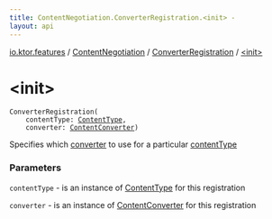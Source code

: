 ```yaml
---
title: ContentNegotiation.ConverterRegistration.<init> - 
layout: api
---
```


<div class='api-docs-breadcrumbs'><a href="../../index.html">io.ktor.features</a> / <a href="../index.html">ContentNegotiation</a> / <a href="index.html">ConverterRegistration</a> / <a href="./-init-.html">&lt;init&gt;</a></div>

# &lt;init&gt;

<div class="signature"><code><span class="identifier">ConverterRegistration</span><span class="symbol">(</span><br/>&nbsp;&nbsp;&nbsp;&nbsp;<span class="parameterName" id="io.ktor.features.ContentNegotiation.ConverterRegistration$<init>(io.ktor.http.ContentType, io.ktor.features.ContentConverter)/contentType">contentType</span><span class="symbol">:</span>&nbsp;<a href="../../../io.ktor.http/-content-type/index.html"><span class="identifier">ContentType</span></a><span class="symbol">, </span><br/>&nbsp;&nbsp;&nbsp;&nbsp;<span class="parameterName" id="io.ktor.features.ContentNegotiation.ConverterRegistration$<init>(io.ktor.http.ContentType, io.ktor.features.ContentConverter)/converter">converter</span><span class="symbol">:</span>&nbsp;<a href="../../-content-converter/index.html"><span class="identifier">ContentConverter</span></a><span class="symbol">)</span></code></div>

Specifies which <a href="-init-.html#io.ktor.features.ContentNegotiation.ConverterRegistration$<init>(io.ktor.http.ContentType, io.ktor.features.ContentConverter)/converter">converter</a> to use for a particular <a href="-init-.html#io.ktor.features.ContentNegotiation.ConverterRegistration$<init>(io.ktor.http.ContentType, io.ktor.features.ContentConverter)/contentType">contentType</a>

### Parameters

<code>contentType</code> - is an instance of <a href="../../../io.ktor.http/-content-type/index.html">ContentType</a> for this registration

<code>converter</code> - is an instance of <a href="../../-content-converter/index.html">ContentConverter</a> for this registration